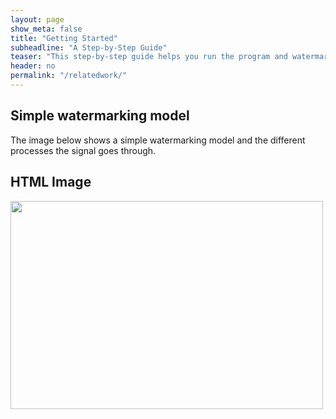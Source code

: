 ```yaml
---
layout: page
show_meta: false
title: "Getting Started"
subheadline: "A Step-by-Step Guide"
teaser: "This step-by-step guide helps you run the program and watermark your audio."
header: no
permalink: "/relatedwork/"
---
```



## Simple watermarking model 

The image below shows a simple watermarking model and the different processes the signal goes through.

<html>
<body>

<h2>HTML Image</h2>
<img src="https://lh6.googleusercontent.com/hyyV-8N-OkofM4wv-uYPsQruTh57eJm8cWHA0-UtglXm6iNj-4iEArqKPcwyKfAjtvKC6pIN1j6PSBYzSxJfwTWEgksCBpv_fuB2khCg"  width="500" height="333">

</body>
</html>

